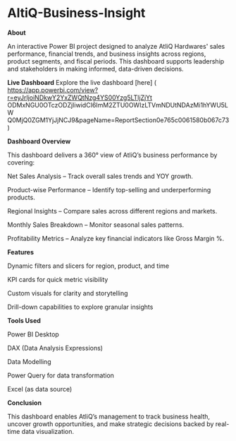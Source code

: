 # AltiQ-Business-Insight

**About**

An interactive Power BI project designed to analyze AtliQ Hardwares' sales performance, financial trends, and business insights across regions, product segments, and fiscal periods. This dashboard supports leadership and stakeholders in making informed, data-driven decisions.

**Live Dashboard**
Explore the live dashboard [here] (
https://app.powerbi.com/view?r=eyJrIjoiNDkwY2YxZWQtNzg4YS00Yzg5LTljZjYt
ODMxNGU0OTczODZjIiwidCI6ImM2ZTU0OWIzLTVmNDUtNDAzMi1hYWU5LW
Q0MjQ0ZGM1YjJjNCJ9&pageName=ReportSection0e765c0061580b067c73) 

**Dashboard Overview**

This dashboard delivers a 360° view of AtliQ’s business performance by covering:

Net Sales Analysis – Track overall sales trends and YOY growth.

Product-wise Performance – Identify top-selling and underperforming products.

Regional Insights – Compare sales across different regions and markets.

Monthly Sales Breakdown – Monitor seasonal sales patterns.

Profitability Metrics – Analyze key financial indicators like Gross Margin %.

**Features**

Dynamic filters and slicers for region, product, and time

KPI cards for quick metric visibility

Custom visuals for clarity and storytelling

Drill-down capabilities to explore granular insights

**Tools Used**

Power BI Desktop

DAX (Data Analysis Expressions)

Data Modelling

Power Query for data transformation

Excel (as data source)

**Conclusion**

This dashboard enables AtliQ’s management to track business health, uncover growth opportunities, and make strategic decisions backed by real-time data visualization.
